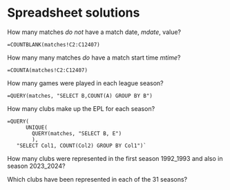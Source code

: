 # Spreadsheet solutions

How many matches _do not_ have a match date, _mdate_, value?

`=COUNTBLANK(matches!C2:C12407)`

How many many matches _do_ have a match start time _mtime_?

`=COUNTA(matches!C2:C12407)`

How many games were played in each league season? 

`=QUERY(matches, "SELECT B,COUNT(A) GROUP BY B")`

How many clubs make up the EPL for each season?

```
=QUERY(
      UNIQUE(
        QUERY(matches, "SELECT B, E")
        ), 
   "SELECT Col1, COUNT(Col2) GROUP BY Col1")`
```

How many clubs were represented in the first season 1992_1993 and also in season 2023_2024?



Which clubs have been represented in each of the 31 seasons?